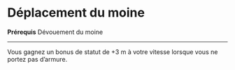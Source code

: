 # Déplacement du moine

<p><strong>Prérequis</strong> Dévouement du moine</p>
<hr>
<p>Vous gagnez un bonus de statut de +3 m à votre vitesse lorsque vous ne portez pas d’armure.</p>